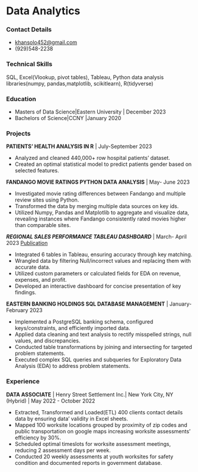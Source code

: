 # Data Analytics

### Contact Details
- khansolo452@gmail.com
- (929)548-2238

### Technical Skills
 SQL, Excel(Vlookup, pivot tables), Tableau, Python data analysis libraries(numpy, pandas,matplotlib, scikitlearn), R(tidyverse)

### Education
- Masters of Data Science|Eastern University | December 2023
- Bachelors of Science|CCNY |January 2020 

### Projects

**PATIENTS’ HEALTH ANALYSIS IN R** | July-September 2023
- Analyzed and  cleaned 440,000+ row hospital patients’ dataset.
- Created an optimal statistical model to predict patients gender based on selected features. 

**FANDANGO MOVIE RATINGS PYTHON DATA ANALYSIS** | May- June 2023
- Investigated movie rating differences between Fandango and multiple review sites using Python. 
- Transformed the data by merging multiple data sources on key ids.  
- Utilized Numpy, Pandas and Matplotlib to aggregate and visualize data, revealing instances where Fandango consistently rated movies higher than comparable sites.

***REGIONAL SALES PERFORMANCE TABLEAU DASHBOARD*** | March- April 2023
[Publication](https://public.tableau.com/app/profile/solaiman.khan/viz/USAcompaniesSalesbyChannelDashboard/Dashboard1MohammadKhan)
- Integrated 6 tables in Tableau, ensuring accuracy through key matching.
- Wrangled data by filtering Null/incorrect values and replacing them with accurate data.
- Utilized custom parameters or calculated fields for EDA on revenue, expenses, and profit.
- Developed an interactive dashboard for concise presentation of key findings.

**EASTERN BANKING HOLDINGS SQL DATABASE MANAGEMENT** | January- February 2023
- Implemented a PostgreSQL banking schema, configured keys/constraints, and efficiently imported data.
- Applied data cleaning and text analysis to rectify misspelled strings, null values, and discrepancies.
- Conducted table transformations by joining and intersecting for targeted problem statements.
- Executed complex SQL queries and subqueries for Exploratory Data Analysis (EDA) to address problem statements.

### Experience

**DATA ASSOCIATE** | Henry Street Settlement Inc.|  New York City, NY (Hybrid) | May 2022 - October 2022
- Extracted, Transformed and Loaded(ETL) 400 clients contact details data by ensuring data’ validity in Excel sheets.
- Mapped 100 worksite locations grouped by proximity of zip codes and public transportation on google maps increasing worksite assessments’ efficiency by 30%.
- Scheduled optimal timeslots for worksite assessment meetings, reducing 2 assessment days per week.
- Conducted 20 weekly assessments at youth worksites for safety condition and documented reports in government database.


